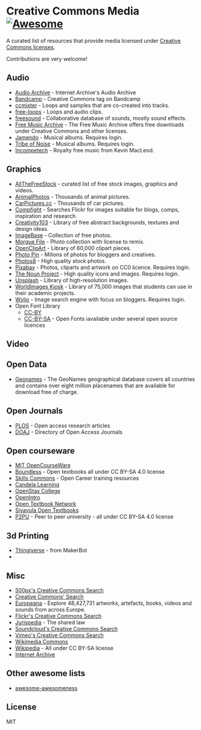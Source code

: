 # Creative Commons Media [![Awesome](https://cdn.rawgit.com/sindresorhus/awesome/d7305f38d29fed78fa85652e3a63e154dd8e8829/media/badge.svg)](https://github.com/sindresorhus/awesome)

A curated list of resources that provide media licensed under [Creative Commons licenses](https://creativecommons.org/licenses/).

Contributions are very welcome!

## Audio
* [Audio Archive](https://archive.org/details/audio) - Internet Archive's Audio Archive
* [Bandcamp](https://bandcamp.com/tag/creative-commons) - Creative Commons tag on Bandcamp
* [ccmixter](http://ccmixter.org/) - Loops and samples that are co-created into tracks.
* [free-loops](http://free-loops.com/) - Loops and audio clips.
* [freesound](http://www.freesound.org/) - Collaborative database of sounds, mostly sound effects.
* [Free Music Archive](https://www.freemusicarchive.org/) - The Free Music Archive offers free downloads under Creative Commons and other licenses.
* [Jamendo](http://jamendo.com) - Musical albums. Requires login.
* [Tribe of Noise](http://www.tribeofnoise.com/) - Musical albums. Requires login.
* [Incompetech](http://incompetech.com/music/) - Royalty free music from Kevin MacLeod.

## Graphics

* [AllTheFreeStock](http://allthefreestock.com/) - curated list of free stock images, graphics and videos.
* [AnimalPhotos](http://animalphotos.info/a/) - Thousands of animal pictures.
* [CarPictures.cc](http://carpictures.cc/cars/photo/) - Thousands of car pictures.
* [Compfight](http://www.compfight.com/) - Searches Flickr for images suitable for blogs, comps, inspiration and research.
* [Creativity103](http://creativity103.com/) - Library of free abstract backgrounds, textures and design ideas.
* [ImageBase](http://imagebase.net/) - Collection of free photos.
* [Morgue File](http://www.morguefile.com/archive/) - Photo collection with license to remix.
* [OpenClipArt](https://openclipart.org/) - Library of 60,000 clipart pieces.
* [Photo Pin](http://photopin.com/) - Milions of photos for bloggers and creatives.
* [Photos8](http://photos8.com/) - High quality stock photos.
* [Pixabay](https://pixabay.com/) - Photos, cliparts and artwork on CC0 licence. Requires login.
* [The Noun Project](http://thenounproject.com/) - High quality icons and images. Requires login.
* [Unsplash](https://unsplash.com/) - Library of high-resolution images.
* [WorldImages Kiosk](http://worldimages.sjsu.edu/) - Library of 75,000 images that students can use in their academic projects.
* [Wylio](http://wylio.com/) - Image search engine with focus on bloggers. Requires login.
* Open Font Library 
  +   [CC-BY](https://fontlibrary.org/en/search?license=CC-BY) 
  +   [CC-BY-SA](https://fontlibrary.org/en/search?license=CC-BY-SA) - Open Fonts iavailable under several open source licences

## Video

## Open Data

* [Geonames](http://www.geonames.org/) - The GeoNames geographical database covers all countries and contains over eight million placenames that are available for download free of charge.

## Open Journals

* [PLOS](https://www.plos.org/) - Open access research articles
* [DOAJ](https://doaj.org/) - Directory of Open Access Journals

## Open courseware

* [MIT OpenCourseWare](http://ocw.mit.edu)
* [Boundless](https://www.boundless.com/) - Open textbooks all under CC BY-SA 4.0 license
* [Skills Commons](https://www.skillscommons.org/) - Open Career training resources
* [Candela Learning](https://courses.candelalearning.com/catalog/lumen)
* [OpenStax College](https://www.openstaxcollege.org/)
* [OpenIntro](https://www.openintro.org/)
* [Open Textbook Network](http://open.umn.edu/opentextbooks/)
* [Siyavula Open Textbooks](http://www.siyavula.com/work-oer.html#BOOKS)
* [P2PU](https://www.p2pu.org/en/) - Peer to peer university - all under CC BY-SA 4.0 license

## 3d Printing

* [Thingiverse](https://www.thingiverse.com/) - from MakerBot
* 

## Misc

* [500px's Creative Commons Search](http://500px.com/creativecommons)
* [Creative Commons' Search](http://search.creativecommons.org/)
* [Europeana](http://www.europeana.eu/portal/) - Explore 48,427,731 artworks, artefacts, books, videos and sounds from across Europe. 
* [Flickr's Creative Commons Search](https://www.flickr.com/creativecommons/)
* [Jurispedia](http://jurispedia.org) - The shared law
* [Soundcloud's Creative Commons Search](https://soundcloud.com/search/sounds?filter.license=to_share)
* [Vimeo's Creative Commons Search](http://vimeo.com/creativecommons)
* [Wikimedia Commons](http://commons.wikimedia.org/)
* [Wikipedia](https://wikipedia.org) - All under CC BY-SA license
* [Internet Archive](https://archive.org) 

## Other awesome lists

* [awesome-awesomeness](https://github.com/bayandin/awesome-awesomeness)

## License

MIT
